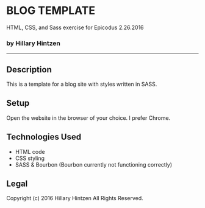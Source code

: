 # BLOG TEMPLATE
HTML, CSS, and Sass exercise for Epicodus 2.26.2016
### by Hillary Hintzen

***

## Description
This is a template for a blog site with styles written in SASS.
## Setup
Open the website in the browser of your choice. I prefer Chrome.

## Technologies Used
* HTML code
* CSS styling
* SASS & Bourbon (Bourbon currently not functioning correctly)

## Legal
Copyright (c) 2016 Hillary Hintzen All Rights Reserved.
